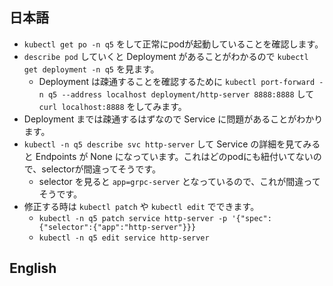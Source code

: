 ## 日本語
- `kubectl get po -n q5` をして正常にpodが起動していることを確認します。
- `describe pod` していくと Deployment があることがわかるので `kubectl get deployment -n q5` を見ます。
	- Deployment は疎通することを確認するために `kubectl port-forward -n q5 --address localhost deployment/http-server 8888:8888` して `curl localhost:8888` をしてみます。
- Deployment までは疎通するはずなので Service に問題があることがわかります。
- `kubectl -n q5 describe svc http-server` して Service の詳細を見てみると Endpoints が None になっています。これはどのpodにも紐付いてないので、selectorが間違ってそうです。
	- selector を見ると `app=grpc-server` となっているので、これが間違ってそうです。
- 修正する時は `kubectl patch` や `kubectl edit` でできます。
	- `kubectl -n q5 patch service http-server -p '{"spec":{"selector":{"app":"http-server"}}}`
	- `kubectl -n q5 edit service http-server` 

## English